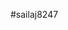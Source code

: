 #sailaj8247
<!DOCTYPE html>
<html>
    <head>
        <link rel = "stylesheet" href="https://cdn.jsdelivr.net/npm/bootstrap@4.6.2/dist/css/bootstrap.min.css">
        <script>
  
            function Calculator (){
                let distance= document.getElementById("distance").value;
let hours = document.getElementById('hoursInput');
let minutes = document.getElementById('minutesInput');
let seconds = document.getElementById('secondsInput');
let time = (+hours.value) + (+minutes.value) / 60 + (+seconds.value) / 3600
                let speed = document.getElementById("speed");
                
                console.log(distance)
console.log(time)


            
                           const result  = distance/time
document.getElementById("speed").innerHTML ="Speed:"+result;
        
    }    
        </script>
        <style> 
        table td{
        padding:    20px 10px;
        font-size: 20px;
        }
        .container{
            border: 3px solid black;
            padding: 30px;
            

        }
        </style>
    </head>
    <body>
    <div class="container">
        <div class="row">
              <h1>SpeedCalculator</h1>
            
        </div>
        <div class="row">
            <table>
                <td>speed</td> 
               <td id="speed"> </td>
               <tr>
                <td> distance</td>
                <td> <input type="number " id ="distance" name =distance><span><select>
        <option value="miles">Miles</option>
        <option value="kilometres">Kilometres</option>
    </select></span></td>
                
                <tr>
              <td> time</td>
              <td><span><input type="number" placeholder="hours" id="hoursInput"><span>
                 <span><input type="number" placeholder="mins" id="minutesInput"><span>
                  <span><input type="number" placeholder="secs" id="secondsInput"><span>
               </td>
              
              
             
		
		
		

            
               </table>
           </div>
         
               <button class ="btn btn-info" onclick="Calculator()">calculateSpeed  </button>
              <button class="btn-danger"> clear </button>
                 
               </div>
			</div>
             
    </body>
</html>

